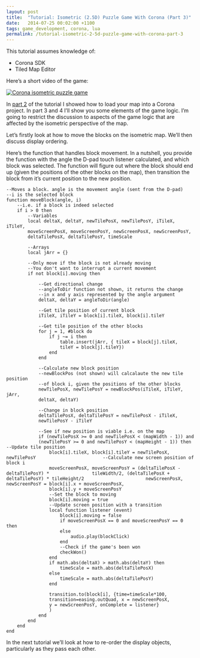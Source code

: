 ```yaml
---
layout: post
title:  "Tutorial: Isometric (2.5D) Puzzle Game With Corona (Part 3)"
date:   2014-07-25 00:02:00 +1100
tags: game_development, corona, lua
permalink: /tutorial-isometric-2-5d-puzzle-game-with-corona-part-3
---
```


This tutorial assumes knowledge of:

* Corona SDK
* Tiled Map Editor

Here’s a short video of the game:

[![Corona isometric puzzle game](http://img.youtube.com/vi/C_JbHhReU6o/0.jpg)](http://www.youtube.com/watch?v=C_JbHhReU6o "Corona isometric puzzle game")

In [part 2](/tutorial-isometric-2-5d-puzzle-game-with-corona-part-2) of the tutorial I showed how to load your map into a Corona project. In part 3 and 4 I’ll show you some elements of the game logic. I’m going to restrict the discussion to aspects of the game logic that are affected by the isometric perspective of the map.

Let’s firstly look at how to move the blocks on the isometric map. We’ll then discuss display ordering.

Here’s the function that handles block movement. In a nutshell, you provide the function with the angle the D-pad touch listener calculated, and which block was selected. The function will figure out where the block should end up (given the positions of the other blocks on the map), then transition the block from it’s current position to the new position.

    --Moves a block. angle is the movement angle (sent from the D-pad)
    --i is the selected block
    function moveBlock(angle, i)
        --i.e. if a block is indeed selected
        if i > 0 then
            --Variables
            local deltaX, deltaY, newTilePosX, newTilePosY, iTileX, iTileY,
            moveScreenPosX, moveScreenPosY, newScreenPosX, newScreenPosY,
            deltaTilePosX, deltaTilePosY, timeScale
     
            --Arrays
            local jArr = {}
     
            --Only move if the block is not already moving
            --You don't want to interrupt a current movement
            if not block[i].moving then
     
                --Get directional change
                --angleToDir function not shown, it returns the change
                --in x and y axis represented by the angle argument
                deltaX, deltaY = angleToDir(angle) 
     
                --Get tile position of current block
                iTileX, iTileY = block[i].tileX, block[i].tileY
     
                --Get tile position of the other blocks
                for j = 1, #block do
                    if j ~= i then
                        table.insert(jArr, { tileX = block[j].tileX,
                        tileY = block[j].tileY})
                    end
                end
     
                --Calculate new block position
                --newBlockPos (not shown) will calcalaute the new tile position
                --of block i, given the positions of the other blocks
                newTilePosX, newTilePosY = newBlockPos(iTileX, iTileY, jArr,
                deltaX, deltaY)
     
                --Change in block position
                deltaTilePosX, deltaTilePosY = newTilePosX - iTileX,
                newTilePosY - iTileY 
     
                --See if new position is viable i.e. on the map
                if (newTilePosX >= 0 and newTilePosX < (mapWidth - 1)) and
                (newTilePosY >= 0 and newTilePosY < (mapHeight - 1)) then                             --Update tile position
                    block[i].tileX, block[i].tileY = newTilePosX, newTilePosY                         --Calculate new screen position of block i
                    moveScreenPosX, moveScreenPosY = (deltaTilePosX - deltaTilePosY) *                tileWidth/2, (deltaTilePosX + deltaTilePosY) * tileHeight/2                       newScreenPosX, newScreenPosY = block[i].x + moveScreenPosX,
                    block[i].y + moveScreenPosY
                    --Set the block to moving
                    block[i].moving = true
                    --Update screen position with a transition
                    local function listener (event)
                        block[i].moving = false
                        if moveScreenPosX == 0 and moveScreenPosY == 0 then
                        else
                            audio.play(blockClick)
                        end
                        --Check if the game's been won
                        checkWon()
                    end
                    if math.abs(deltaX) > math.abs(deltaY) then
                        timeScale = math.abs(deltaTilePosX)
                    else
                        timeScale = math.abs(deltaTilePosY)
                    end
     
                    transition.to(block[i], {time=timeScale*100,
                    transition=easing.outQuad, x = newScreenPosX,
                    y = newScreenPosY, onComplete = listener}
                    )
                end
            end
        end
    end

In the next tutorial we’ll look at how to re-order the display objects, particularly as they pass each other.
